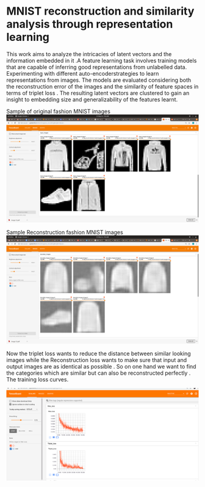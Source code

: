 # MNIST reconstruction and similarity analysis through representation learning  

This work aims to analyze the intricacies of latent vectors and the information embedded in it .A feature learning task involves training models that are capable of inferring good representations from unlabelled data. Experimenting with different auto-encoderstrategies to learn representations from images. The models are evaluated considering both the reconstruction error of the
images and the similarity of feature spaces in terms of triplet loss .
The resulting latent vectors are clustered to gain an insight to embedding size and generalizability of the features learnt.

Sample of  original fashion MNIST images 
![Screenshot_orig](Screenshot_orig.png)


Sample Reconstruction fashion MNIST images 
![Screenshot_recon](Screenshot_recon.png)

Now the triplet loss wants to reduce the distance between similar looking images while the Reconstruction loss wants to make sure that input and output images are as identical as possible . So on one hand we want to find the categories which are similar but can also be reconstructed perfectly .
The training loss curves. 

![Screenshotloss](Screenshotloss.png)


